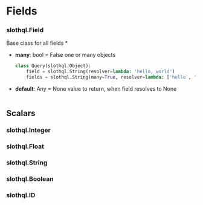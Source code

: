 # Fields

### slothql.Field
Base class for all fields
*

* **many**: bool = False
  one or many objects

  ```python
  class Query(slothql.Object):
      field = slothql.String(resolver=lambda: 'hello, world')
      fields = slothql.String(many=True, resolver=lambda: ['hello', 'world'])
  ```
* **default**: Any = None
  value to return, when field resolves to None
  ```python
  ```
## Scalars

### slothql.Integer

### slothql.Float

### slothql.String

### slothql.Boolean

### slothql.ID
